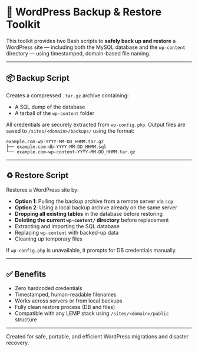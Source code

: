 # 🧰 WordPress Backup & Restore Toolkit

This toolkit provides two Bash scripts to **safely back up and restore** a WordPress site — including both the MySQL database and the `wp-content` directory — using timestamped, domain-based file naming.

---

## 📦 Backup Script

Creates a compressed `.tar.gz` archive containing:
- A SQL dump of the database
- A tarball of the `wp-content` folder

All credentials are securely extracted from `wp-config.php`. Output files are saved to `/sites/<domain>/backups/` using the format:

```
example.com-wp-YYYY-MM-DD_HHMM.tar.gz
├── example.com-db-YYYY-MM-DD_HHMM.sql
└── example.com-wp-content-YYYY-MM-DD_HHMM.tar.gz
```

---

## ♻️ Restore Script

Restores a WordPress site by:
- **Option 1**: Pulling the backup archive from a remote server via `scp`
- **Option 2**: Using a local backup archive already on the same server
- **Dropping all existing tables** in the database before restoring
- **Deleting the current `wp-content/` directory** before replacement
- Extracting and importing the SQL database
- Replacing `wp-content` with backed-up data
- Cleaning up temporary files

If `wp-config.php` is unavailable, it prompts for DB credentials manually.

---

## ✅ Benefits

- Zero hardcoded credentials
- Timestamped, human-readable filenames
- Works across servers or from local backups
- Fully clean restore process (DB and files)
- Compatible with any LEMP stack using `/sites/<domain>/public` structure

---

Created for safe, portable, and efficient WordPress migrations and disaster recovery.
